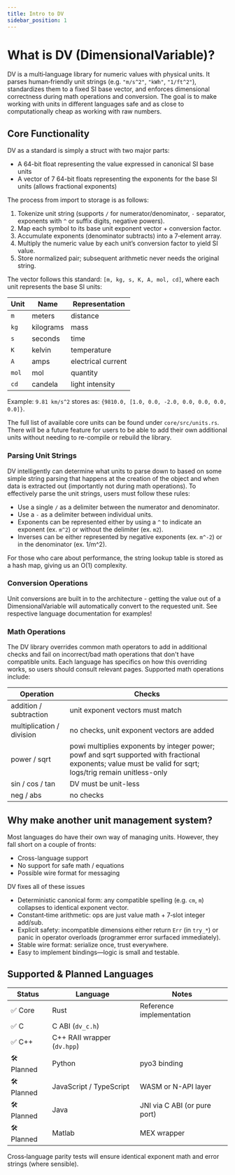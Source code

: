```yaml
---
title: Intro to DV
sidebar_position: 1
---
```

# What is DV (DimensionalVariable)?

DV is a multi‑language library for numeric values with physical units. It parses human‑friendly unit strings (e.g. `"m/s^2"`, `"kWh"`, `"1/ft^2"`), standardizes them to a fixed SI base vector, and enforces dimensional correctness during math operations and conversion. The goal is to make working with units in different languages safe and as close to computationally cheap as working with raw numbers.

## Core Functionality

DV as a standard is simply a struct with two major parts:
* A 64-bit float representing the value expressed in canonical SI base units
* A vector of 7 64-bit floats representing the exponents for the base SI units (allows fractional exponents)

The process from import to storage is as follows:

1. Tokenize unit string (supports `/` for numerator/denominator, `-` separator, exponents with `^` or suffix digits, negative powers).
1. Map each symbol to its base unit exponent vector + conversion factor.
1. Accumulate exponents (denominator subtracts) into a 7‑element array.
1. Multiply the numeric value by each unit’s conversion factor to yield SI value.
1. Store normalized pair; subsequent arithmetic never needs the original string.

The vector follows this standard: `[m, kg, s, K, A, mol, cd]`, where each unit represents the base SI units:

| Unit | Name | Representation |
| --- | --- | --- |
| `m` | meters | distance |
| `kg` | kilograms | mass |
| `s` | seconds | time |
| `K` | kelvin | temperature |
| `A` | amps | electrical current |
| `mol` | mol | quantity |
| `cd` | candela | light intensity |

Example: `9.81 km/s^2` stores as: `{9810.0, [1.0, 0.0, -2.0, 0.0, 0.0, 0.0, 0.0]}`.

The full list of available core units can be found under `core/src/units.rs`. There will be a future feature for users to be able to add their own additional units without needing to re-compile or rebuild the library.
<!-- TODO: we should really auto-render all the supported core units here. -->

### Parsing Unit Strings

DV intelligently can determine what units to parse down to based on some simple string parsing that happens at the creation of the object and when data is extracted out (importantly not during math operations). To effectively parse the unit strings, users must follow these rules:

* Use a single `/` as a delimiter between the numerator and denominator.
* Use a `-` as a delimiter between individual units.
* Exponents can be represented either by using a `^` to indicate an exponent (ex. `m^2`) or without the delimiter (ex. `m2`).
* Inverses can be either represented by negative exponents (ex. `m^-2`) or in the denominator (ex. 1/m^2).

For those who care about performance, the string lookup table is stored as a hash map, giving us an O(1) complexity.

### Conversion Operations

Unit conversions are built in to the architecture - getting the value out of a DimensionalVariable will automatically convert to the requested unit. See respective language documentation for examples!

### Math Operations

The DV library overrides common math operators to add in additional checks and fail on incorrect/bad math operations that don't have compatible units. Each language has specifics on how this overriding works, so users should consult relevant pages. Supported math operations include:

| Operation | Checks |
| --- | --- |
| addition / subtraction | unit exponent vectors must match |
| multiplication / division | no checks, unit exponent vectors are added |
| power / sqrt | powi multiplies exponents by integer power; powf and sqrt supported with fractional exponents; value must be valid for sqrt; logs/trig remain unitless-only |
| sin / cos / tan | DV must be unit-less |
| neg / abs | no checks |

## Why make another unit management system?

Most languages do have their own way of managing units. However, they fall short on a couple of fronts:

* Cross-language support 
* No support for safe math / equations
* Possible wire format for messaging

DV fixes all of these issues

* Deterministic canonical form: any compatible spelling (e.g. `cm`, `m`) collapses to identical exponent vector.
* Constant‑time arithmetic: ops are just value math + 7‑slot integer add/sub.
* Explicit safety: incompatible dimensions either return `Err` (in `try_*`) or panic in operator overloads (programmer error surfaced immediately).
* Stable wire format: serialize once, trust everywhere.
* Easy to implement bindings—logic is small and testable.

## Supported & Planned Languages
Status | Language | Notes
-------|----------|------
✅ Core | Rust | Reference implementation
✅ C | C ABI (`dv_c.h`)
✅ C++ | C++ RAII wrapper (`dv.hpp`)
🛠 Planned | Python | pyo3 binding
🛠 Planned | JavaScript / TypeScript | WASM or N-API layer
🛠 Planned | Java | JNI via C ABI (or pure port)
🛠 Planned | Matlab | MEX wrapper

Cross‑language parity tests will ensure identical exponent math and error strings (where sensible).

